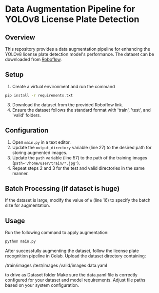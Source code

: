 # Data Augmentation Pipeline for YOLOv8 License Plate Detection

## Overview
This repository provides a data augmentation pipeline for enhancing the YOLOv8 license plate detection model's performance. The dataset can be downloaded from [Roboflow](https://universe.roboflow.com/kanwal-masroor-gv4jr/yolov7-license-plate-detection/dataset/3).

## Setup
1. Create a virtual environment and run the command
  ```bash
pip install -r requirements.txt
```
3. Download the dataset from the provided Roboflow link.
4. Ensure the dataset follows the standard format with 'train', 'test', and 'valid' folders.

## Configuration
1. Open `main.py` in a text editor.
2. Update the `output_directory` variable (line 27) to the desired path for storing augmented images.
3. Update the `path` variable (line 57) to the path of the training images (`path='/home/user/train/*.jpg'`).
4. Repeat steps 2 and 3 for the test and valid directories in the same manner.

## Batch Processing (if dataset is huge)
If the dataset is large, modify the value of `n` (line 16) to specify the batch size for augmentation.

## Usage
Run the following command to apply augmentation:
```bash
python main.py
```

After successfully augmenting the dataset, follow the license plate recognition pipeline in Colab. Upload the dataset directory containing:

/train/images
/test/images
/valid/images
data.yaml

to drive as Dataset folder
Make sure the data.yaml file is correctly configured for your dataset and model requirements. Adjust file paths based on your system configuration.


